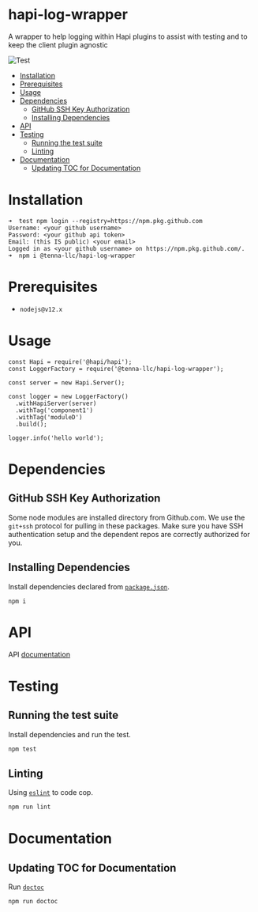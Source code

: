 # hapi-log-wrapper
A wrapper to help logging within Hapi plugins to assist with testing and to keep the client plugin agnostic

![Test](https://github.com/tenna-llc/hapi-log-wrapper/workflows/Test/badge.svg)

<!-- START doctoc generated TOC please keep comment here to allow auto update -->
<!-- DON'T EDIT THIS SECTION, INSTEAD RE-RUN doctoc TO UPDATE -->


- [Installation](#installation)
- [Prerequisites](#prerequisites)
- [Usage](#usage)
- [Dependencies](#dependencies)
  - [GitHub SSH Key Authorization](#github-ssh-key-authorization)
  - [Installing Dependencies](#installing-dependencies)
- [API](#api)
- [Testing](#testing)
  - [Running the test suite](#running-the-test-suite)
  - [Linting](#linting)
- [Documentation](#documentation)
  - [Updating TOC for Documentation](#updating-toc-for-documentation)

<!-- END doctoc generated TOC please keep comment here to allow auto update -->

# Installation
```
➜  test npm login --registry=https://npm.pkg.github.com
Username: <your github username>
Password: <your github api token>
Email: (this IS public) <your email>
Logged in as <your github username> on https://npm.pkg.github.com/.
➜  npm i @tenna-llc/hapi-log-wrapper
```

# Prerequisites

* `nodejs@v12.x`


# Usage

```
const Hapi = require('@hapi/hapi');
const LoggerFactory = require('@tenna-llc/hapi-log-wrapper');

const server = new Hapi.Server();

const logger = new LoggerFactory()
  .withHapiServer(server)
  .withTag('component1')
  .withTag('moduleD')
  .build();

logger.info('hello world');
```

# Dependencies

## GitHub SSH Key Authorization
Some node modules are installed directory from Github.com.  We use the `git+ssh` protocol for pulling in these packages.  Make sure you have SSH authentication setup and the dependent repos are correctly authorized for you.

## Installing Dependencies
Install dependencies declared from [`package.json`](package.json).

```
npm i
```

# API
API [documentation](API.md)

# Testing

## Running the test suite
Install dependencies and run the test.

```bash
npm test
```

## Linting
Using [`eslint`](https://eslint.org/) to code cop.

```bash
npm run lint
```

# Documentation

## Updating TOC for Documentation
Run [`doctoc`](https://github.com/thlorenz/doctoc)

```bash
npm run doctoc
```


